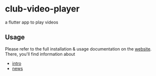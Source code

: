 # club-video-player
a flutter app to play videos

## Usage

Please refer to the full installation & usage documentation on the [website](https://kidwen.github.io/club-video-player). There, you'll find information about

- [intro](https://kidwen.top/club-video-player/)
- [news](https://kidwen.top/club-video-player/news/)
